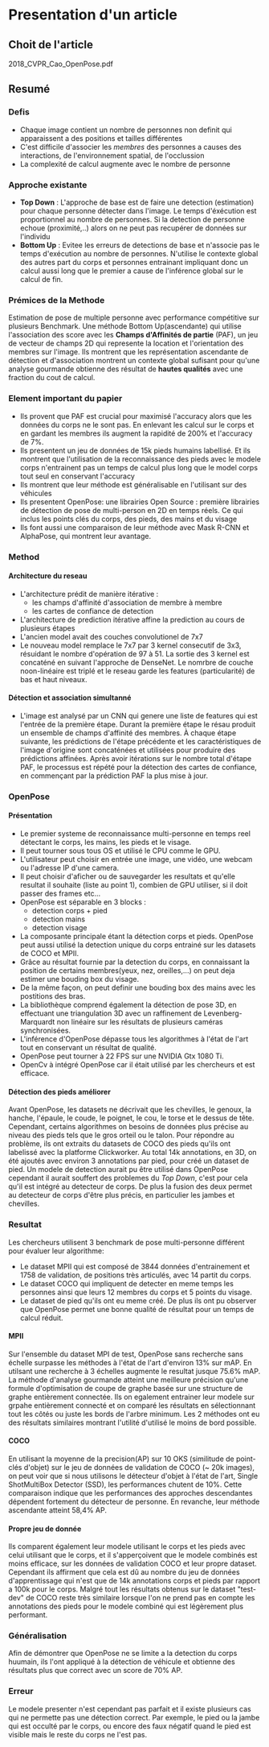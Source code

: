 # Presentation d'un article
## Choit de l'article
2018_CVPR_Cao_OpenPose.pdf
## Resumé
### Defis
* Chaque image contient un nombre de personnes non definit qui apparaissent a des positions et tailles différentes
* C'est difficile d'associer les *membres* des personnes a causes des interactions, de l'environnement spatial, de l'occlussion
* La complexité de calcul augmente avec le nombre de personne
### Approche existante
* **Top Down** : L'approche de base est de faire une detection (estimation) pour chaque personne détecter dans l'image. Le temps d'éxécution est proportionnel au nombre de personnes. Si la detection de personne echoue (proximité,..) alors on ne peut pas recupérer de données sur l'individu
* **Bottom Up** : Evitee les erreurs de detections de base et n'associe pas le temps d'exécution au nombre de personnes. N'utilise le contexte global des autres part du corps et personnes entrainant impliquant donc un calcul aussi long que le premier a cause de l'inférence global sur le calcul de fin.
### Prémices de la Methode 
Estimation de pose de multiple personne avec performance compétitive sur plusieurs Benchmark.
Une méthode Bottom Up(ascendante) qui utilise l'association des score avec les **Champs d'Affinités de partie** (PAF), un jeu de vecteur de champs 2D qui represente la location et l'orientation des membres sur l'image.
Ils montrent que les représentation ascendante de détection et d'association montrent un contexte global sufisant pour qu'une analyse gourmande obtienne des résultat de **hautes qualités** avec une fraction du cout de calcul.
### Element important du papier
* Ils provent que PAF est crucial pour maximisé l'accuracy alors que les données du corps ne le sont pas. En enlevant les calcul sur le corps et en gardant les membres ils augment la rapidité de 200% et l'accuracy de 7%.
* Ils presentent un jeu de données de 15k pieds humains labellisé. Et ils montrent que l'utilisation de la reconnaissance des pieds avec le modele corps n'entrainent pas un temps de calcul plus long que le model corps tout seul en conservant l'accuracy
* Ils montrent que leur méthode est généralisable en l'utilisant sur des véhicules
* Ils presentent OpenPose: une librairies Open Source : première librairies de détection de pose de multi-person en 2D en temps réels. Ce qui inclus les points clés du corps, des pieds, des mains et du visage
* Ils font aussi une comparaison de leur méthode avec Mask R-CNN et AlphaPose, qui montrent leur avantage. 
### Method
#### Architecture du reseau
* L'architecture prédit de manière itérative :
    * les champs d'affinité d'association de membre à membre
    * les cartes de confiance de detection
* L'architecture de prediction itérative affine la prediction au cours de plusieurs étapes
* L'ancien model avait des couches convolutionel de 7x7
* Le nouveau model remplace le 7x7 par 3 kernel consecutif de 3x3, résuidant le nombre d'opération de 97 à 51. La sortie des 3 kernel est concaténé en suivant l'approche de DenseNet. Le nomrbre de couche noon-linéaire est triplé et le reseau garde les features (particularité) de bas et haut niveaux.

#### Détection et association simultanné
* L'image est analysé par un CNN qui genere une liste de features qui est l'entrée de la première étape. Durant la première étape le résau produit un ensemble de champs d'affinité des membres.
À chaque étape suivante, les prédictions de l'étape précédente et les caractéristiques de l'image d'origine sont concaténées et utilisées pour produire des prédictions affinées.
Après avoir itérations sur le nombre total d'étape PAF, le processus est répété pour la détection des cartes de confiance, en commençant par la prédiction PAF la plus mise à jour.


### OpenPose
#### Présentation
* Le premier systeme de reconnaissance multi-personne en temps reel détectant le corps, les mains, les pieds et le visage.
* Il peut tourner sous tous OS et utilisé le CPU comme le GPU.
* L'utilisateur peut choisir en entrée une image, une vidéo, une webcam ou l'adresse IP d'une camera.
* Il peut choisir d'aficher ou de sauvegarder les resultats et qu'elle resultat il souhaite (liste au point 1), combien de GPU utiliser, si il doit passer des frames etc...
* OpenPose est séparable en 3 blocks :
    * detection corps + pied
    * detection mains
    * detection visage
* La composante principale étant la détection corps et pieds. OpenPose peut aussi utilisé la detection unique du corps entrainé sur les datasets de COCO et MPII.
* Grâce au résultat fournie par la detection du corps, en connaissant la position de certains membres(yeux, nez, oreilles,...) on peut deja estimer une bouding box du visage.
* De la même façon, on peut definir une bouding box des mains avec les postitions des bras.
* La bibliothèque comprend également la détection de pose 3D, en effectuant une triangulation 3D avec un raffinement de Levenberg-Marquardt non linéaire sur les résultats de plusieurs caméras synchronisées.
* L'inférence d'OpenPose dépasse tous les algorithmes à l'état de l'art tout en conservant un résultat de qualité.
* OpenPose peut tourner à 22 FPS sur une NVIDIA Gtx 1080 Ti.
* OpenCv à intégré OpenPose car il était utilisé par les chercheurs et est efficace.
#### Détection des pieds améliorer
Avant OpenPose, les datasets ne décrivait que les chevilles, le genoux, la hanche, l'épaule, le coude, le poignet, le cou, le torse et le dessus de tête.
Cependant, certains algorithmes on besoins de données plus précise au niveau des pieds tels que le gros orteil ou le talon.
Pour répondre au problème, ils ont extraits du datasets de COCO des pieds qu'ils ont labelissé avec la platforme Clickworker.
Au total 14k annotations, en 3D, on été ajoutés avec environ 3 annotations par pied, pour créé un dataset de pied.
Un modele de detection aurait pu être utilisé dans OpenPose cependant il aurait souffert des problemes du *Top Down*, c'est pour cela qu'il est intégré au detecteur de corps.
De plus la fusion des deux permet au detecteur de corps d'être plus précis, en particulier les jambes et chevilles.


### Resultat
Les chercheurs utilisent 3 benchmark de pose multi-personne différent pour évaluer leur algorithme:
* Le dataset MPII qui est composé de 3844 données d'entrainement et 1758 de validation, de positions très articulés, avec 14 partit du corps.
* Le dataset COCO qui impliquent de detecter en meme temps les personnes ainsi que leurs 12 membres du corps et 5 points du visage.
* Le dataset de pied qu'ils ont eu meme créé.
De plus ils ont pu observer que OpenPose permet une bonne qualité de résultat pour un temps de calcul réduit.
#### MPII
Sur l'ensemble du dataset MPI de test, OpenPose sans recherche sans échelle surpasse les méthodes à l'état de l'art d'environ  13% sur mAP.
En utilsant une recherche à 3 échelles augmente le resultat jusque 75.6% mAP.
La méthode d'analyse gourmande atteint une meilleure précision qu'une formule d'optimisation de coupe de graphe basée sur une structure de graphe entièrement connectée.
Ils on egalement entrainer leur modele sur grpahe entièrement connecté et on comparé les résultats en sélectionnant tout les côtés ou juste les bords de l'arbre minimum.
Les 2 méthodes ont eu des résultats similaires montrant l'utilité d'utilisé le moins de bord possible.
#### COCO
En utilisant la moyenne de la precision(AP) sur 10 OKS (similitude de point-clés d'objet) sur le jeu de données de validation de COCO (~ 20k images),
on peut voir que si nous utilisons le détecteur d'objet à l'état de l'art, Single ShotMultiBox Detector (SSD), les performances chutent de 10%. 
Cette comparaison indique que les performances des approches descendantes dépendent fortement du détecteur de personne. 
En revanche, leur méthode ascendante atteint 58,4% AP.

#### Propre jeu de donnée
Ils comparent également leur modele utilisant le corps et les pieds avec celui utilisant que le corps, et il s'apperçoivent que le modele combinés est moins efficace, sur les données de validation COCO et leur propre dataset.
Cependant ils affirment que cela est dû au nombre du jeu de données d'apprentissage qui n'est que de 14k annotations corps et pieds par rapport a 100k pour le corps.
Malgré tout les résultats obtenus sur le dataset "test-dev" de COCO reste très similaire lorsque l'on ne prend pas en compte les annotations des pieds pour le modele combiné qui est légèrement plus performant.

### Généralisation
Afin de démontrer que OpenPose ne se limite a la detection du corps huumain, ils l'ont appliqué à la détection de véhicule et obtienne des résultats plus que correct avec un score de 70% AP.

### Erreur
Le modele presenter n'est cependant pas parfait et il existe plusieurs cas qui ne permette pas une détection correct. 
Par exemple, le pied ou la jambe qui est occulté par le corps, ou encore des faux négatif quand le pied est visible mais le reste du corps ne l'est pas.